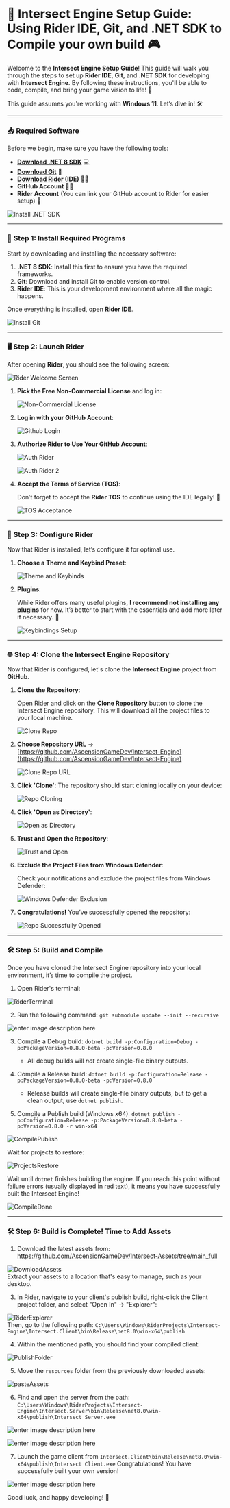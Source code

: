 
# 🚀 Intersect Engine Setup Guide: Using Rider IDE, Git, and .NET SDK to Compile your own build 🎮

Welcome to the **Intersect Engine Setup Guide**! This guide will walk you through the steps to set up **Rider IDE**, **Git**, and **.NET SDK** for developing with **Intersect Engine**. By following these instructions, you'll be able to code, compile, and bring your game vision to life! 🌟

This guide assumes you're working with **Windows 11**. Let’s dive in! 🛠️

---

### 📥 **Required Software**

Before we begin, make sure you have the following tools:

- **[Download .NET 8 SDK](https://dotnet.microsoft.com/en-us/download/dotnet/8.0)** 💻
- **[Download Git](https://github.com/git-for-windows/git/releases/download/v2.48.1.windows.1/Git-2.48.1-64-bit.exe)** 🔗
- **[Download Rider (IDE)](https://www.jetbrains.com/rider/download/download-thanks.html?platform=windows)** 🧑‍💻
- **GitHub Account** 🧑‍💼
- **Rider Account** (You can link your GitHub account to Rider for easier setup) 🔗

![Install .NET SDK](https://github.com/user-attachments/assets/ff81965a-f1f2-43b8-997d-8f63e17325b8)

---

### 💾 **Step 1: Install Required Programs**

Start by downloading and installing the necessary software:

1. **.NET 8 SDK**: Install this first to ensure you have the required frameworks.
2. **Git**: Download and install Git to enable version control.
3. **Rider IDE**: This is your development environment where all the magic happens.

Once everything is installed, open **Rider IDE**.

![Install Git](https://github.com/user-attachments/assets/0c752354-eb60-4607-ba00-fe6627e227bd)

---

### 🖥️ **Step 2: Launch Rider**

After opening **Rider**, you should see the following screen:

![Rider Welcome Screen](https://github.com/user-attachments/assets/ffb7734c-b980-44ef-a928-badedc70cff9)

1. **Pick the Free Non-Commercial License** and log in:

   ![Non-Commercial License](https://github.com/user-attachments/assets/8c4e79c8-862f-4151-8ee4-a4008380b82e)

2. **Log in with your GitHub Account**:

   ![Github Login](https://github.com/user-attachments/assets/e813c8d1-a773-4f70-a855-47669804258b)

3. **Authorize Rider to Use Your GitHub Account**:

   ![Auth Rider](https://github.com/user-attachments/assets/a093d113-7a8e-4da8-97e4-bae9042a54a0)

   ![Auth Rider 2](https://github.com/user-attachments/assets/a3814025-5c26-459f-9dc4-a8184433d783)

4. **Accept the Terms of Service (TOS)**:

   Don’t forget to accept the **Rider TOS** to continue using the IDE legally! 📜

   ![TOS Acceptance](https://github.com/user-attachments/assets/971a4e3f-c745-4d53-9c9a-d6cf8c7b2f82)

---

### 🔑 **Step 3: Configure Rider**

Now that Rider is installed, let’s configure it for optimal use.

1. **Choose a Theme and Keybind Preset**:

   ![Theme and Keybinds](https://github.com/user-attachments/assets/38e08ab9-4ca8-4347-9b30-792a26898a65)

2. **Plugins**:

   While Rider offers many useful plugins, **I recommend not installing any plugins** for now. It’s better to start with the essentials and add more later if necessary. 🔌

   ![Keybindings Setup](https://github.com/user-attachments/assets/c725e427-2f9b-4f53-97fe-c971746a05c3)

---

### 🌐 **Step 4: Clone the Intersect Engine Repository**

Now that Rider is configured, let's clone the **Intersect Engine** project from **GitHub**.

1. **Clone the Repository**:
   
   Open Rider and click on the **Clone Repository** button to clone the Intersect Engine repository. This will download all the project files to your local machine.

   ![Clone Repo](https://github.com/user-attachments/assets/7d9dafab-3a25-46f0-8703-47a91b2e994f)

2. **Choose Repository URL** -> [https://github.com/AscensionGameDev/Intersect-Engine](https://github.com/AscensionGameDev/Intersect-Engine)

   ![Clone Repo URL](https://github.com/user-attachments/assets/6fd10a0f-90f4-49f8-a717-584d707ce70f)

3. **Click 'Clone'**: The repository should start cloning locally on your device:

   ![Repo Cloning](https://github.com/user-attachments/assets/616c6fef-6f7b-4eb7-b77a-8e78ecedb256)

4. **Click 'Open as Directory'**:

   ![Open as Directory](https://github.com/user-attachments/assets/d3696166-8f90-4a35-961c-219653c390f1)

5. **Trust and Open the Repository**:

   ![Trust and Open](https://github.com/user-attachments/assets/7205effb-44d4-4462-b42e-df3f8c43ad2f)

6. **Exclude the Project Files from Windows Defender**:

   Check your notifications and exclude the project files from Windows Defender:

   ![Windows Defender Exclusion](https://github.com/user-attachments/assets/5f61d945-820e-405e-bd7d-1fd963f5ac20)

7. **Congratulations!** You’ve successfully opened the repository:

   ![Repo Successfully Opened](https://github.com/user-attachments/assets/2d66a630-d63a-45a2-83bc-158a19ec3970)

---


### 🛠️ **Step 5: Build and Compile**

Once you have cloned the Intersect Engine repository into your local environment, it’s time to compile the project.

1. Open Rider's terminal:
 
![RiderTerminal](https://github.com/user-attachments/assets/c5cc8929-0e21-41f8-ba7e-6e1437437ac8)

2. Run the following command: `git submodule update --init --recursive`

![enter image description here](https://github.com/user-attachments/assets/ccb13043-bf7d-4613-9959-8c50dd5ee421)

3. Compile a Debug build: `dotnet build -p:Configuration=Debug -p:PackageVersion=0.8.0-beta -p:Version=0.8.0`
   * All debug builds will _not_ create single-file binary outputs.

4. Compile a Release build: `dotnet build -p:Configuration=Release -p:PackageVersion=0.8.0-beta -p:Version=0.8.0`
   * Release builds will create single-file binary outputs, but to get a clean output, use `dotnet publish`.

5. Compile a Publish build (Windows x64): `dotnet publish -p:Configuration=Release -p:PackageVersion=0.8.0-beta -p:Version=0.8.0 -r win-x64`

![CompilePublish](https://github.com/user-attachments/assets/99cc4010-5715-4e29-84a6-c642ccfb8536)

   Wait for projects to restore:
   
![ProjectsRestore](https://github.com/user-attachments/assets/c6350ebf-efe9-416e-a0ce-a8dcf77a0669)

   Wait until `dotnet` finishes building the engine. If you reach this point without failure errors (usually displayed in red text), it means you have successfully built the Intersect Engine!
   
![CompileDone](https://github.com/user-attachments/assets/f54b03d3-6f12-47f3-87ae-4f1ba320a341)

---

### 🛠️ **Step 6: Build is Complete! Time to Add Assets**

1. Download the latest assets from:
   https://github.com/AscensionGameDev/Intersect-Assets/tree/main_full
   
![DownloadAssets](https://github.com/user-attachments/assets/161bd9c0-3c63-4690-bacc-9c7224288ecc)  
   Extract your assets to a location that's easy to manage, such as your desktop.

3. In Rider, navigate to your client's publish build, right-click the Client project folder, and select "Open In" -> "Explorer":

![RiderExplorer](https://github.com/user-attachments/assets/8f11ca7a-30d9-4664-9c62-70300e53624d)  
   Then, go to the following path:
   `C:\Users\Windows\RiderProjects\Intersect-Engine\Intersect.Client\bin\Release\net8.0\win-x64\publish`

4. Within the mentioned path, you should find your compiled client:

![PublishFolder](https://github.com/user-attachments/assets/e5987c07-3507-427f-a922-27efd04cb08c)

5. Move the `resources` folder from the previously downloaded assets:
   
![pasteAssets](https://github.com/user-attachments/assets/8e6e2bb9-951d-4855-8679-fa99e17ecd20)

6. Find and open the server from the path: `C:\Users\Windows\RiderProjects\Intersect-Engine\Intersect.Server\bin\Release\net8.0\win-x64\publish\Intersect Server.exe`

![enter image description here](https://github.com/user-attachments/assets/1214d79b-b016-4c7e-ae67-aa73800b6773)

![enter image description here](https://github.com/user-attachments/assets/e23e6609-8688-48aa-ad8b-ffc3118b34fd)

7. Launch the game client from `Intersect.Client\bin\Release\net8.0\win-x64\publish\Intersect Client.exe`
Congratulations! You have successfully built your own version!

![enter image description here](https://github.com/user-attachments/assets/9efb5e21-8714-4b43-b6d6-a7c3b6fa3a38)

Good luck, and happy developing! 🙌


